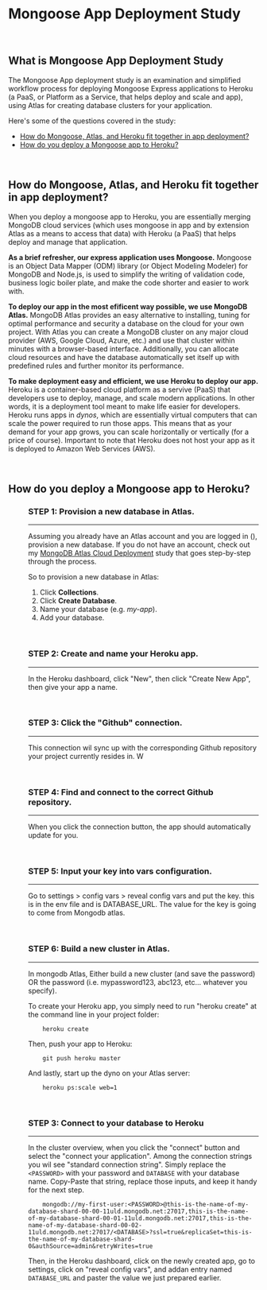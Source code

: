 # Mongoose App Deployment Study

<br>

## What is Mongoose App Deployment Study
The Mongoose App deployment study is an examination and simplified workflow process for deploying Mongoose Express applications to Heroku (a PaaS, or Platform as a Service, that helps deploy and scale and app), using Atlas for creating database clusters for your application.

Here's some of the questions covered in the study:

* [How do Mongoose, Atlas, and Heroku fit together in app deployment?](#How-do-Mongoose-Atlas-and-Heroku-fit-together-in-app-deployment)
* [How do you deploy a Mongoose app to Heroku?](#How-do-you-deploy-a-Mongoose-app-to-Heroku)

<br>

## How do Mongoose, Atlas, and Heroku fit together in app deployment?

When you deploy a mongoose app to Heroku, you are essentially merging MongoDB cloud services (which uses mongoose in app and by extension Atlas as a means to access that data) with Heroku (a PaaS) that helps deploy and manage that application. 

**As a brief refresher, our express application uses Mongoose.** Mongoose is an Object Data Mapper (ODM) library (or Object Modeling Modeler) for MongoDB and Node.js, is used to simplify the writing of validation code, business logic boiler plate, and make the code shorter and easier to work with. 

**To deploy our app in the most efificent way possible, we use MongoDB Atlas.** MongoDB Atlas provides an easy alternative to installing, tuning for optimal performance and security a database on the cloud for your own project. With Atlas you can create a MongoDB cluster on any major cloud provider (AWS, Google Cloud, Azure, etc.) and use that cluster within minutes with a browser-based interface. Additionally, you can allocate cloud resources and have the database automatically set itself up with predefined rules and further monitor its performance.

**To make deployment easy and efficient, we use Heroku to deploy our app.** Heroku is a container-based cloud platform as a servive (PaaS) that developers use to deploy, manage, and scale modern applications. In other words, it is a deployment tool meant to make life easier for developers. Heroku runs apps in *dynos*, which are essentially virtual computers that can scale the power required to run those apps. This means that as your demand for your app grows, you can scale horizontally or vertically (for a price of course). Important to note that Heroku does not host your app as it is deployed to Amazon Web Services (AWS). 

<br>

## How do you deploy a Mongoose app to Heroku?

<dl>
<dd>

### STEP 1: Provision a new database in Atlas.
------
Assuming you already have an Atlas account and you are logged in (), provision a new database. If you do not have an account, check out my [MongoDB Atlas Cloud Deployment](https://github.com/john-azzaro/Study-MongoDB-Atlas-Cloud-Deployment "Atlas configuration study") study that goes step-by-step through the process.

So to provision a new database in Atlas:

1. Click **Collections**.
2. Click **Create Database**.
3. Name your database (e.g. *my-app*).
4. Add your database.

<br>

### STEP 2: Create and name your Heroku app.
------
In the Heroku dashboard, click "New", then click "Create New App", then give your app a name.

<br>

### STEP 3: Click the "Github" connection.
------
This connection wil sync up with the corresponding Github repository your project currently resides in. W

<br>

### STEP 4: Find and connect to the correct Github repository.
------
When you click the connection button, the app should automatically update for you.

<br>

### STEP 5: Input your key into vars configuration.
------
Go to settings > config vars > reveal config vars and put the key. this is in the env file and is DATABASE_URL. The value for the key is going to come from Mongodb atlas.

<br>

### STEP 6: Build a new cluster in Atlas.
------
In mongodb Atlas, Either build a new cluster (and save the password) OR the password (i.e. mypassword123, abc123, etc... whatever you specify).













To create your Heroku app, you simply need to run "heroku create" at the command line in your project folder:
```
    heroku create
```
Then, push your app to Heroku:
```
    git push heroku master
```
And lastly, start up the dyno on your Atlas server:
```
    heroku ps:scale web=1
```

<br>

### STEP 3: Connect to your database to Heroku
------
In the cluster overview, when you click the "connect" button and select the "connect your application". Among the connection strings you wil see "standard connection string". Simply replace the ```<PASSWORD>``` with your password and ```DATABASE``` with your database name. Copy-Paste that string, replace those inputs, and keep it handy for the next step.
```
    mongodb://my-first-user:<PASSWORD>@this-is-the-name-of-my-database-shard-00-00-11uld.mongodb.net:27017,this-is-the-name-of-my-database-shard-00-01-11uld.mongodb.net:27017,this-is-the-name-of-my-database-shard-00-02-11uld.mongodb.net:27017/<DATABASE>?ssl=true&replicaSet=this-is-the-name-of-my-database-shard-0&authSource=admin&retryWrites=true
```
Then, in the Heroku dashboard, click on the newly created app, go to settings, click on "reveal config vars", and addan entry named ```DATABASE_URL``` and paster the value we just prepared earlier.


</dl>
</dl>
